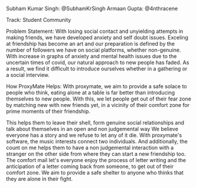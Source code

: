 Subham Kumar Singh: @SubhamKrSingh
Armaan Gupta: @4nthracene

Track:
Student Community

Problem Statement: 
With losing social contact and unyielding attempts in making friends, we have developed anxiety and self doubt issues. Exceling at friendship has become an art and our preparation is defined by the number of followers we have on social platforms, whether non-genuine.
With increase in graphs of anxiety and mental health issues due to the uncertain times of covid, our natural approach to new people has faded. As a result, we find it difficult to introduce ourselves whether in a gathering or a social interview.

How ProxyMate Helps:
With proxymate, we aim to provide a safe solace to people who think, eating alone at a table is far better than introducing themselves to new people. With this, we let people get out of their fear zone by matching new with new friends yet, in a vicinity of their comfort zone for prime moments of their friendship.

This helps them to leave their shell, form genuine social relationships and talk about themselves in an open and non judgemental way
We believe everyone has a story and we refuse to let any of it die. With proxymate's software, the music interests connect two individuals.
And additionally, the count on me helps them to have a non judgemental interaction with a stranger on the other side from where they can start a new friendship too.
The comfort mail let's everyone enjoy the process of letter writing and the anticipation of a letter coming back from someone, to get out of their comfort zone.
We aim to provide a safe shelter to anyone who thinks that they are alone in their fight.
